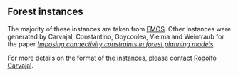 ## Forest instances
The majority of these instances are taken from
[FMOS](http://ifmlab.for.unb.ca/fmos/datasets/). Other instances were generated by Carvajal, Constantino, Goycoolea,
Vielma and Weintraub for the paper [*Imposing connectivity constraints in forest planning
models*](https://doi.org/10.1287/opre.2013.1183).

For more details on the format of the instances, please contact [Rodolfo Carvajal](rocarvaj.uai.cl).
